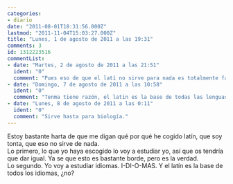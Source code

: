 ```yaml
---
categories:
- diario
date: "2011-08-01T18:31:56.000Z"
lastmod: "2011-11-04T15:03:27.000Z"
title: "Lunes, 1 de agosto de 2011 a las 19:31"
comments: 3
id: 1312223516
commentList:
- date: "Martes, 2 de agosto de 2011 a las 21:51"
  ident: "0"
  comment: "Pues eso de que el latí no sirve para nada es totalmente falso."
- date: "Domingo, 7 de agosto de 2011 a las 10:58"
  ident: "0"
  comment: "Tenma tiene razón, el latin es la base de todas las lenguas latinas (jojo,  qobviedad, eh?)  por lo q es asqerosamente útil para aprender otras lenguas... q qiza sea mas facil aprender aleman, q es germanico e ingles, o ingles y frances o ingles frances italiano y aleman... y ademas chino? bah.. ... pero q no sirva para nada es mentira, eso tenlo por seguro  xD"
- date: "Lunes, 8 de agosto de 2011 a las 0:11"
  ident: "0"
  comment: "Sirve hasta para biología."
---
```


Estoy bastante harta de que me digan qué por qué he cogido latín, que soy tonta, que eso no sirve de nada.  
Lo primero, lo que yo haya escogido lo voy a estudiar yo, así que os tendría que dar igual. Ya se que esto es bastante borde, pero es la verdad.  
Lo segundo. Yo voy a estudiar idiomas. I-DI-O-MAS. Y el latín es la base de todos los idiomas, ¿no?